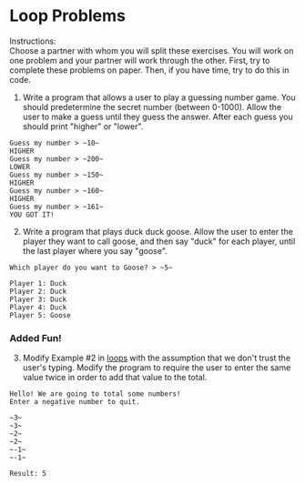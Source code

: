 # Loop Problems

Instructions:  
Choose a partner with whom you will split these exercises. You will work on one problem and your partner will work through the other. First, try to complete these problems on paper. Then, if you have time, try to do this in code.

1. Write a program that allows a user to play a guessing number game. You should predetermine the secret number (between 0-1000). Allow the user to make a guess until they guess the answer. After each guess you should print "higher" or "lower".

```
Guess my number > ~10~
HIGHER
Guess my number > ~200~
LOWER
Guess my number > ~150~
HIGHER
Guess my number > ~160~
HIGHER
Guess my number > ~161~
YOU GOT IT!
```

2. Write a program that plays duck duck goose. Allow the user to enter the player they want to call goose, and then say "duck" for each player, until the last player where you say "goose".

```
Which player do you want to Goose? > ~5~

Player 1: Duck
Player 2: Duck
Player 3: Duck
Player 4: Duck
Player 5: Goose
```

### Added Fun!
3. Modify Example #2 in [loops](../examples/3_loops.md) with the assumption that we don't trust the user's typing. Modify the program to require the user to enter the same value twice in order to add that value to the total.
```
Hello! We are going to total some numbers!
Enter a negative number to quit.

~3~
~3~
~2~
~2~
~-1~
~-1~

Result: 5
```
